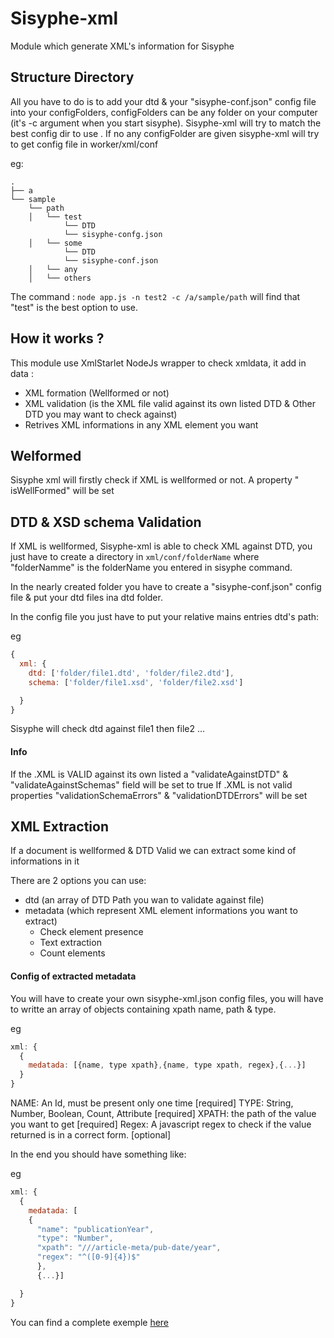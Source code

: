 Sisyphe-xml
=====
Module which generate XML's information for Sisyphe

## Structure Directory
All you have to do is to add your dtd & your "sisyphe-conf.json" config file into your configFolders,
configFolders can be any folder on your computer (it's -c argument when you start sisyphe).
Sisyphe-xml will try to match the best config dir to use .
If no any configFolder are given sisyphe-xml will try to get config file in worker/xml/conf

eg: 

```
.
├── a                        
└── sample                           
    └── path                   
    │   └── test
            └── DTD
            └── sisyphe-confg.json
    │   └── some
            └── DTD
            └── sisyphe-conf.json
    │   └── any
    │   └── others
```

The command : `node app.js -n test2 -c /a/sample/path` will find that "test" is the best option to use.


## How it works ?
This module use XmlStarlet NodeJs wrapper to check xmldata, it add in data :
- XML formation (Wellformed or not)
- XML validation (is the XML file valid against its own listed DTD & Other DTD you may want to check against) 
- Retrives XML informations in any XML element you want


## Welformed
Sisyphe xml will firstly check if XML is wellformed or not. A property " isWellFormed" will be set


## DTD & XSD schema Validation

If XML is wellformed, Sisyphe-xml is able to check XML against DTD, you just have to create a directory in `xml/conf/folderName`
where "folderNamme" is the folderName you entered in sisyphe command.

In the nearly created folder you have to create a "sisyphe-conf.json" config file & put your dtd files ina dtd folder.

In the config file you just have to put your relative mains entries dtd's path:

eg

```javascript
{
  xml: {
    dtd: ['folder/file1.dtd', 'folder/file2.dtd'],
    schema: ['folder/file1.xsd', 'folder/file2.xsd']

  }
}
```

Sisyphe will check dtd against file1 then file2 ...


#### Info
If the .XML is VALID against its own listed a "validateAgainstDTD" & "validateAgainstSchemas" field will be set to true
If .XML is not valid properties "validationSchemaErrors" & "validationDTDErrors" will be set


## XML Extraction

If a document is wellformed & DTD Valid we can extract some kind of informations in it

There are 2 options you can use:
- dtd (an array of DTD Path you wan to validate against file)
- metadata (which represent XML element informations you want to extract)
  - Check element presence
  - Text extraction
  - Count elements

#### Config of extracted metadata

You will have to create your own sisyphe-xml.json config files, you will have to writte an array of objects containing xpath name, path & type.

eg

```javascript
xml: {
  {
    medatada: [{name, type xpath},{name, type xpath, regex},{...}]
  }
}
```

NAME: An Id, must be present only one time [required]
TYPE: String, Number, Boolean, Count, Attribute [required]
XPATH: the path of the value you want to get [required]
Regex: A javascript regex to check if the value returned is in a correct form. [optional]

In the end you should have something like:

eg

```javascript
xml: {
  {
    medatada: [
    {
      "name": "publicationYear", 
      "type": "Number", 
      "xpath": "///article-meta/pub-date/year", 
      "regex": "^([0-9]{4})$" 
      },
      {...}]

  }
}
```

You can find a complete exemple [here](/worker/sisyphe-xml/conf/exemple)